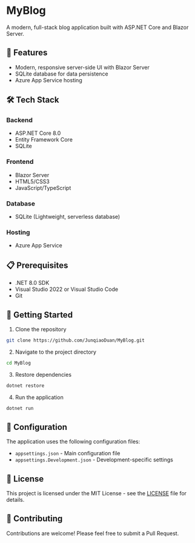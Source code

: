 # MyBlog

A modern, full-stack blog application built with ASP.NET Core and Blazor Server.

## 🚀 Features

- Modern, responsive server-side UI with Blazor Server
- SQLite database for data persistence
- Azure App Service hosting

## 🛠️ Tech Stack

### Backend

- ASP.NET Core 8.0
- Entity Framework Core
- SQLite

### Frontend

- Blazor Server
- HTML5/CSS3
- JavaScript/TypeScript

### Database

- SQLite (Lightweight, serverless database)

### Hosting

- Azure App Service

## 📋 Prerequisites

- .NET 8.0 SDK
- Visual Studio 2022 or Visual Studio Code
- Git

## 🚀 Getting Started

1. Clone the repository

```bash
git clone https://github.com/JunqiaoDuan/MyBlog.git
```

2. Navigate to the project directory

```bash
cd MyBlog
```

3. Restore dependencies

```bash
dotnet restore
```

4. Run the application

```bash
dotnet run
```

## 🔧 Configuration

The application uses the following configuration files:
- `appsettings.json` - Main configuration file
- `appsettings.Development.json` - Development-specific settings

## 📝 License

This project is licensed under the MIT License - see the [LICENSE](https://github.com/JunqiaoDuan/MyBlog/blob/main/LICENSE) file for details.

## 👥 Contributing

Contributions are welcome! Please feel free to submit a Pull Request.
